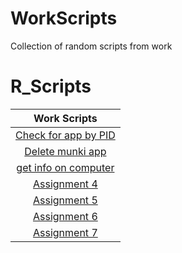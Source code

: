 # WorkScripts
Collection of random scripts from work
# R_Scripts
| Work Scripts |
|:---------:|
|[Check for app by PID](edpacheck.txt)|
|[Delete munki app](delete_munki.txt)|
|[get info on computer](ComputerInfo2.txt)|
|[Assignment 4](Assn4)|
|[Assignment 5](Assn5)|
|[Assignment 6](Assn6)|
|[Assignment 7](Assn7)|
